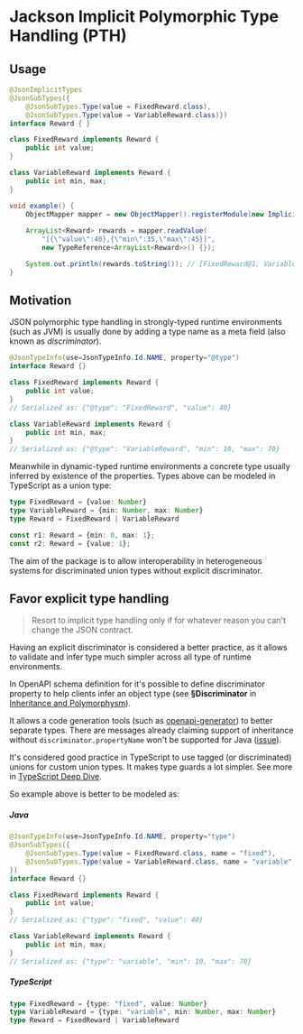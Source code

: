 # Jackson Implicit Polymorphic Type Handling (PTH)

## Usage

```java
@JsonImplicitTypes
@JsonSubTypes({
    @JsonSubTypes.Type(value = FixedReward.class),
    @JsonSubTypes.Type(value = VariableReward.class)})
interface Reward { }

class FixedReward implements Reward {
    public int value;
}

class VariableReward implements Reward {
    public int min, max;
}

void example() {
    ObjectMapper mapper = new ObjectMapper().registerModule(new ImplicitPolymorphismTypeHandleModule());
    
    ArrayList<Reward> rewards = mapper.readValue(
        "[{\"value\":40},{\"min\":35,\"max\":45}]", 
        new TypeReference<ArrayList<Reward>>() {});

    System.out.println(rewards.toString()); // [FixedReward@1, VariableReward@2]
}
```


## Motivation
JSON polymorphic type handling in strongly-typed runtime environments (such as JVM) is usually done by adding a type name as a meta field (also known as _discriminator_).

```java
@JsonTypeInfo(use=JsonTypeInfo.Id.NAME, property="@type")
interface Reward {}

class FixedReward implements Reward {
    public int value;
}
// Serialized as: {"@type": "FixedReward", "value": 40}

class VariableReward implements Reward {
    public int min, max;
}
// Serialized as: {"@type": "VariableReward", "min": 10, "max": 70}
``` 

Meanwhile in dynamic-typed runtime environments a concrete type usually inferred by existence of the properties.
Types above can be modeled in TypeScript as a union type:

```typescript
type FixedReward = {value: Number}
type VariableReward = {min: Number, max: Number}
type Reward = FixedReward | VariableReward

const r1: Reward = {min: 0, max: 1};
const r2: Reward = {value: 1};
```

The aim of the package is to allow interoperability in heterogeneous systems for discriminated union types without explicit discriminator.

## Favor explicit type handling

> Resort to implicit type handling only if for whatever reason you can't change the JSON contract.

Having an explicit discriminator is considered a better practice, as it allows to validate and infer type much simpler across all type of runtime environments.

In OpenAPI schema definition for it's possible to define discriminator property to help clients infer an object type (see __§Discriminator__ in [Inheritance and Polymorphysm](https://swagger.io/docs/specification/data-models/inheritance-and-polymorphism/)).

It allows a code generation tools (such as [openapi-generator](https://github.com/OpenAPITools/openapi-generator)) to better separate types. 
There are messages already claiming support of inheritance without `discriminator.propertyName` won't be supported for Java ([issue](https://github.com/OpenAPITools/openapi-generator/issues/5097)).

It's considered good practice in TypeScript to use tagged (or discriminated) unions for custom union types. 
It makes type guards a lot simpler.
See more in [TypeScript Deep Dive](https://basarat.gitbook.io/typescript/type-system/discriminated-unions).

So example above is better to be modeled as:

##### Java

```java
@JsonTypeInfo(use=JsonTypeInfo.Id.NAME, property="type")
@JsonSubTypes({
    @JsonSubTypes.Type(value = FixedReward.class, name = "fixed"),
    @JsonSubTypes.Type(value = VariableReward.class, name = "variable")
})
interface Reward {}

class FixedReward implements Reward {
    public int value;
}
// Serialized as: {"type": "fixed", "value": 40}

class VariableReward implements Reward {
    public int min, max;
}
// Serialized as: {"type": "variable", "min": 10, "max": 70}
``` 

##### TypeScript

```typescript
type FixedReward = {type: "fixed", value: Number}
type VariableReward = {type: "variable", min: Number, max: Number}
type Reward = FixedReward | VariableReward
```